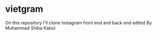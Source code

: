 # vietgram

On this repository I'll clone Instagram front end and back end
edited By Muhammad Shiba Kabul